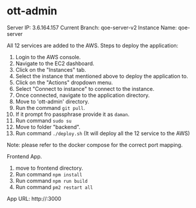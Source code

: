 # ott-admin
Server IP: 3.6.164.157
Current Branch: qoe-server-v2
Instance Name: qoe-server

All 12 services are added to the AWS.
Steps to deploy the application:
1. Login to the AWS console.
2. Navigate to the EC2 dashboard.
3. Click on the "Instances" tab.
4. Select the instance that mentioned above to deploy the application to.
5. Click on the "Actions" dropdown menu.
6. Select "Connect to instance" to connect to the instance.
7. Once connected, navigate to the application directory.
8. Move to 'ott-admin' directory.
9. Run the command `git pull`.
10. If it prompt fro passphrase provide it as `daman`.
11. Run command `sudo su`
12. Move to folder "backend".
13. Run command `./deploy.sh` (It will deploy all the 12 service to the AWS)

Note: please refer to the docker compose for the correct port mapping.

Frontend App.
1. move to frontend directory.
2. Run command `npm install`
3. Run command `npm run build`
4. Run command `pm2 restart all`

App URL: http://<ip>:3000

